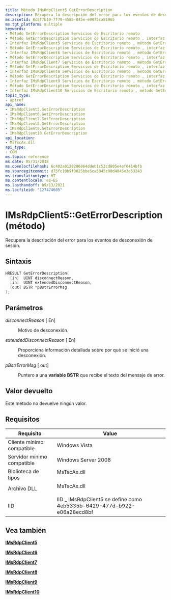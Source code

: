 ```yaml
---
title: Método IMsRdpClient5 GetErrorDescription
description: Recupera la descripción del error para los eventos de desconexión de sesión.
ms.assetid: 8c8f7b10-7f79-4586-845e-e99f5ca81905
ms.tgt_platform: multiple
keywords:
- Método GetErrorDescription Servicios de Escritorio remoto
- Método GetErrorDescription Servicios de Escritorio remoto , interfaz IMsRdpClient5
- Interfaz IMsRdpClient5 Servicios de Escritorio remoto , método GetErrorDescription
- Método GetErrorDescription Servicios de Escritorio remoto , interfaz IMsRdpClient6
- Interfaz IMsRdpClient6 Servicios de Escritorio remoto , método GetErrorDescription
- Método GetErrorDescription Servicios de Escritorio remoto , interfaz IMsRdpClient7
- Interfaz IMsRdpClient7 Servicios de Escritorio remoto , método GetErrorDescription
- Método GetErrorDescription Servicios de Escritorio remoto , interfaz IMsRdpClient8
- Interfaz IMsRdpClient8 Servicios de Escritorio remoto , método GetErrorDescription
- Método GetErrorDescription Servicios de Escritorio remoto , interfaz IMsRdpClient9
- Interfaz IMsRdpClient9 Servicios de Escritorio remoto , método GetErrorDescription
- Método GetErrorDescription Servicios de Escritorio remoto , interfaz IMsRdpClient10
- Interfaz IMsRdpClient10 Servicios de Escritorio remoto , método GetErrorDescription
topic_type:
- apiref
api_name:
- IMsRdpClient5.GetErrorDescription
- IMsRdpClient6.GetErrorDescription
- IMsRdpClient7.GetErrorDescription
- IMsRdpClient8.GetErrorDescription
- IMsRdpClient9.GetErrorDescription
- IMsRdpClient10.GetErrorDescription
api_location:
- MsTscAx.dll
api_type:
- COM
ms.topic: reference
ms.date: 05/31/2018
ms.openlocfilehash: 6c402a0128286964ddeb1c53cd805e4ef6414bfb
ms.sourcegitcommit: d75fc10b9f0825bbe5ce5045c90d4045e3c53243
ms.translationtype: MT
ms.contentlocale: es-ES
ms.lasthandoff: 09/13/2021
ms.locfileid: "127474605"
---
```

# <a name="imsrdpclient5geterrordescription-method"></a>IMsRdpClient5::GetErrorDescription (método)

Recupera la descripción del error para los eventos de desconexión de sesión.

## <a name="syntax"></a>Sintaxis


```C++
HRESULT GetErrorDescription(
  [in]  UINT disconnectReason,
  [in]  UINT extendedDisconnectReason,
  [out] BSTR *pBstrErrorMsg
);
```



## <a name="parameters"></a>Parámetros

<dl> <dt>

*disconnectReason* \[ En\]
</dt> <dd>

Motivo de desconexión.

</dd> <dt>

*extendedDisconnectReason* \[ En\]
</dt> <dd>

Proporciona información detallada sobre por qué se inició una desconexión.

</dd> <dt>

*pBstrErrorMsg* \[ out\]
</dt> <dd>

Puntero a una **variable BSTR** que recibe el texto del mensaje de error.

</dd> </dl>

## <a name="return-value"></a>Valor devuelto

Este método no devuelve ningún valor.

## <a name="requirements"></a>Requisitos



| Requisito | Value |
|-------------------------------------|----------------------------------------------------------------------------------------|
| Cliente mínimo compatible<br/> | Windows Vista<br/>                                                               |
| Servidor mínimo compatible<br/> | Windows Server 2008<br/>                                                         |
| Biblioteca de tipos<br/>             | <dl> <dt>MsTscAx.dll</dt> </dl> |
| Archivo DLL<br/>                      | <dl> <dt>MsTscAx.dll</dt> </dl> |
| IID<br/>                      | IID \_ IMsRdpClient5 se define como 4eb5335b-6429-477d-b922-e06a28ecd8bf<br/>       |



## <a name="see-also"></a>Vea también

<dl> <dt>

[**IMsRdpClient5**](imsrdpclient5.md)
</dt> <dt>

[**IMsRdpClient6**](imsrdpclient6.md)
</dt> <dt>

[**IMsRdpClient7**](imsrdpclient7.md)
</dt> <dt>

[**IMsRdpClient8**](imsrdpclient8.md)
</dt> <dt>

[**IMsRdpClient9**](imsrdpclient9.md)
</dt> <dt>

[**IMsRdpClient10**](imsrdpclient10.md)
</dt> </dl>

 

 





